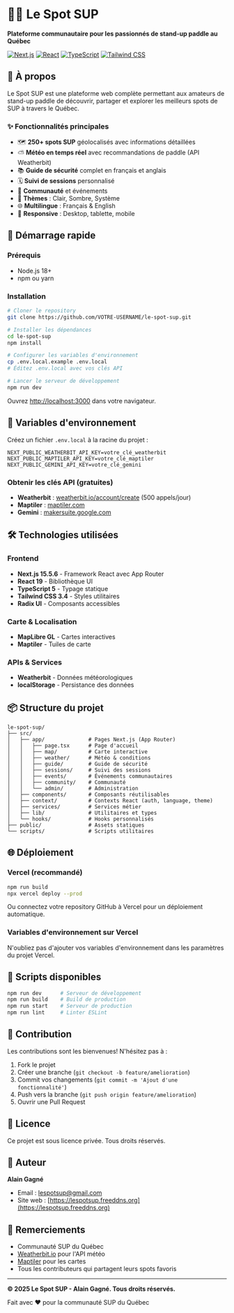 # 🏄‍♂️ Le Spot SUP

**Plateforme communautaire pour les passionnés de stand-up paddle au Québec**

[![Next.js](https://img.shields.io/badge/Next.js-15.5.6-black)](https://nextjs.org/)
[![React](https://img.shields.io/badge/React-19.0.0-blue)](https://reactjs.org/)
[![TypeScript](https://img.shields.io/badge/TypeScript-5-blue)](https://www.typescriptlang.org/)
[![Tailwind CSS](https://img.shields.io/badge/Tailwind-3.4.1-38bdf8)](https://tailwindcss.com/)

## 📖 À propos

Le Spot SUP est une plateforme web complète permettant aux amateurs de stand-up paddle de découvrir, partager et explorer les meilleurs spots de SUP à travers le Québec.

### ✨ Fonctionnalités principales

- 🗺️ **250+ spots SUP** géolocalisés avec informations détaillées
- ⛅ **Météo en temps réel** avec recommandations de paddle (API Weatherbit)
- 📚 **Guide de sécurité** complet en français et anglais
- 🗓️ **Suivi de sessions** personnalisé
- 👥 **Communauté** et événements
- 🎨 **Thèmes** : Clair, Sombre, Système
- 🌐 **Multilingue** : Français & English
- 📱 **Responsive** : Desktop, tablette, mobile

## 🚀 Démarrage rapide

### Prérequis

- Node.js 18+
- npm ou yarn

### Installation

```bash
# Cloner le repository
git clone https://github.com/VOTRE-USERNAME/le-spot-sup.git

# Installer les dépendances
cd le-spot-sup
npm install

# Configurer les variables d'environnement
cp .env.local.example .env.local
# Éditez .env.local avec vos clés API

# Lancer le serveur de développement
npm run dev
```

Ouvrez [http://localhost:3000](http://localhost:3000) dans votre navigateur.

## 🔑 Variables d'environnement

Créez un fichier `.env.local` à la racine du projet :

```env
NEXT_PUBLIC_WEATHERBIT_API_KEY=votre_clé_weatherbit
NEXT_PUBLIC_MAPTILER_API_KEY=votre_clé_maptiler
NEXT_PUBLIC_GEMINI_API_KEY=votre_clé_gemini
```

### Obtenir les clés API (gratuites)

- **Weatherbit** : [weatherbit.io/account/create](https://www.weatherbit.io/account/create) (500 appels/jour)
- **Maptiler** : [maptiler.com](https://www.maptiler.com/)
- **Gemini** : [makersuite.google.com](https://makersuite.google.com/)

## 🛠️ Technologies utilisées

### Frontend
- **Next.js 15.5.6** - Framework React avec App Router
- **React 19** - Bibliothèque UI
- **TypeScript 5** - Typage statique
- **Tailwind CSS 3.4** - Styles utilitaires
- **Radix UI** - Composants accessibles

### Carte & Localisation
- **MapLibre GL** - Cartes interactives
- **Maptiler** - Tuiles de carte

### APIs & Services
- **Weatherbit** - Données météorologiques
- **localStorage** - Persistance des données

## 📦 Structure du projet

```
le-spot-sup/
├── src/
│   ├── app/              # Pages Next.js (App Router)
│   │   ├── page.tsx      # Page d'accueil
│   │   ├── map/          # Carte interactive
│   │   ├── weather/      # Météo & conditions
│   │   ├── guide/        # Guide de sécurité
│   │   ├── sessions/     # Suivi des sessions
│   │   ├── events/       # Événements communautaires
│   │   ├── community/    # Communauté
│   │   └── admin/        # Administration
│   ├── components/       # Composants réutilisables
│   ├── context/          # Contexts React (auth, language, theme)
│   ├── services/         # Services métier
│   ├── lib/              # Utilitaires et types
│   └── hooks/            # Hooks personnalisés
├── public/               # Assets statiques
└── scripts/              # Scripts utilitaires
```

## 🌐 Déploiement

### Vercel (recommandé)

```bash
npm run build
npx vercel deploy --prod
```

Ou connectez votre repository GitHub à Vercel pour un déploiement automatique.

### Variables d'environnement sur Vercel

N'oubliez pas d'ajouter vos variables d'environnement dans les paramètres du projet Vercel.

## 📝 Scripts disponibles

```bash
npm run dev      # Serveur de développement
npm run build    # Build de production
npm run start    # Serveur de production
npm run lint     # Linter ESLint
```

## 🤝 Contribution

Les contributions sont les bienvenues! N'hésitez pas à :

1. Fork le projet
2. Créer une branche (`git checkout -b feature/amelioration`)
3. Commit vos changements (`git commit -m 'Ajout d'une fonctionnalité'`)
4. Push vers la branche (`git push origin feature/amelioration`)
5. Ouvrir une Pull Request

## 📄 Licence

Ce projet est sous licence privée. Tous droits réservés.

## 👤 Auteur

**Alain Gagné**
- Email : [lespotsup@gmail.com](mailto:lespotsup@gmail.com)
- Site web : [https://lespotsup.freeddns.org](https://lespotsup.freeddns.org)

## 🙏 Remerciements

- Communauté SUP du Québec
- [Weatherbit.io](https://www.weatherbit.io/) pour l'API météo
- [Maptiler](https://www.maptiler.com/) pour les cartes
- Tous les contributeurs qui partagent leurs spots favoris

---

**© 2025 Le Spot SUP - Alain Gagné. Tous droits réservés.**

Fait avec ❤️ pour la communauté SUP du Québec
